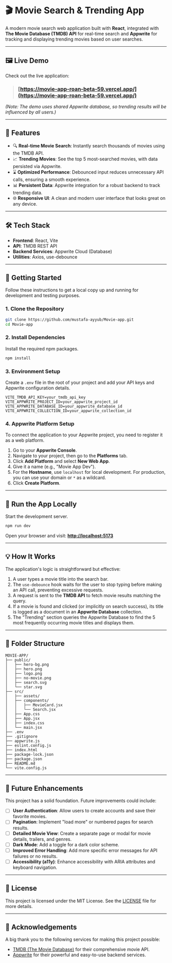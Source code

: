 # 🎬 Movie Search & Trending App

[](https://reactjs.org/)
[](https://vitejs.dev/)
[](https://appwrite.io/)
[](https://opensource.org/licenses/MIT)

A modern movie search web application built with **React**, integrated with **The Movie Database (TMDB) API** for real-time search and **Appwrite** for tracking and displaying trending movies based on user searches.

-----

## 🖼️ Live Demo

Check out the live application:

> ### [https://movie-app-roan-beta-59.vercel.app/](https://movie-app-roan-beta-59.vercel.app/)

*(Note: The demo uses shared Appwrite database, so trending results will be influenced by all users.)*

-----

## 🚀 Features

  - 🔍 **Real-time Movie Search**: Instantly search thousands of movies using the TMDB API.
  - 📈 **Trending Movies**: See the top 5 most-searched movies, with data persisted via Appwrite.
  - ⌛ **Optimized Performance**: Debounced input reduces unnecessary API calls, ensuring a smooth experience.
  - 📊 **Persistent Data**: Appwrite integration for a robust backend to track trending data.
  - 🌐 **Responsive UI**: A clean and modern user interface that looks great on any device.

-----

## 🛠️ Tech Stack

  - **Frontend**: React, Vite
  - **API**: TMDB REST API
  - **Backend Services**: Appwrite Cloud (Database)
  - **Utilities**: Axios, use-debounce

-----

## 🔧 Getting Started

Follow these instructions to get a local copy up and running for development and testing purposes.

### 1\. Clone the Repository

```bash
git clone https://github.com/mustafa-ayyub/Movie-app.git
cd Movie-app
```

### 2\. Install Dependencies

Install the required npm packages.

```bash
npm install
```

### 3\. Environment Setup

Create a `.env` file in the root of your project and add your API keys and Appwrite configuration details.

```env
VITE_TMDB_API_KEY=your_tmdb_api_key
VITE_APPWRITE_PROJECT_ID=your_appwrite_project_id
VITE_APPWRITE_DATABASE_ID=your_appwrite_database_id
VITE_APPWRITE_COLLECTION_ID=your_appwrite_collection_id
```

### 4\. Appwrite Platform Setup

To connect the application to your Appwrite project, you need to register it as a web platform.

1.  Go to your **Appwrite Console**.
2.  Navigate to your project, then go to the **Platforms** tab.
3.  Click **Add Platform** and select **New Web App**.
4.  Give it a name (e.g., "Movie App Dev").
5.  For the **Hostname**, use `localhost` for local development. For production, you can use your domain or `*` as a wildcard.
6.  Click **Create Platform**.

-----

## 🧪 Run the App Locally

Start the development server.

```bash
npm run dev
```

Open your browser and visit: **[http://localhost:5173](https://www.google.com/search?q=http://localhost:5173)**

-----

## 💡 How It Works

The application's logic is straightforward but effective:

1.  A user types a movie title into the search bar.
2.  The `use-debounce` hook waits for the user to stop typing before making an API call, preventing excessive requests.
3.  A request is sent to the **TMDB API** to fetch movie results matching the query.
4.  If a movie is found and clicked (or implicitly on search success), its title is logged as a document in an **Appwrite Database** collection.
5.  The "Trending" section queries the Appwrite Database to find the 5 most frequently occurring movie titles and displays them.

-----

## 📂 Folder Structure

```
MOVIE-APP/
├── public/
│   ├── hero-bg.png
│   ├── hero.png
│   ├── logo.png
│   ├── no-movie.png
│   ├── search.svg
│   └── star.svg
├── src/
│   ├── assets/
│   ├── components/
│   │   ├── MovieCard.jsx
│   │   └── Search.jsx
│   ├── App.css
│   ├── App.jsx
│   ├── index.css
│   └── main.jsx
├── .env
├── .gitignore
├── appwrite.js
├── eslint.config.js
├── index.html
├── package-lock.json
├── package.json
├── README.md
└── vite.config.js
```

-----

## 🔮 Future Enhancements

This project has a solid foundation. Future improvements could include:

  - [ ] **User Authentication**: Allow users to create accounts and save their favorite movies.
  - [ ] **Pagination**: Implement "load more" or numbered pages for search results.
  - [ ] **Detailed Movie View**: Create a separate page or modal for movie details, trailers, and genres.
  - [ ] **Dark Mode**: Add a toggle for a dark color scheme.
  - [ ] **Improved Error Handling**: Add more specific error messages for API failures or no results.
  - [ ] **Accessibility (a11y)**: Enhance accessibility with ARIA attributes and keyboard navigation.

-----

## 📝 License

This project is licensed under the MIT License. See the [LICENSE](https://www.google.com/search?q=LICENSE) file for more details.

-----

## 🙌 Acknowledgements

A big thank you to the following services for making this project possible:

  - [TMDB (The Movie Database)](https://www.themoviedb.org/) for their comprehensive movie API.
  - [Appwrite](https://appwrite.io/) for their powerful and easy-to-use backend services.